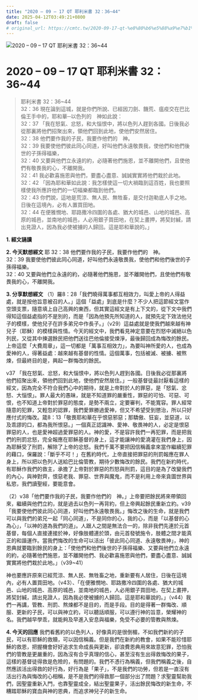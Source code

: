 ```yaml
---
title: "2020 – 09 – 17 QT 耶利米書 32：36~44"
date: 2025-04-12T03:49:21+0800
draft: false
# original_url: https://cmtc.tw/2020-09-17-qt-%e8%80%b6%e5%88%a9%e7%b1%b3%e6%9b%b8-32%ef%bc%9a3644
---
```


![2020 – 09 – 17 QT 耶利米書 32：36\~44](/images/qt.jpg   "2020 – 09 – 17 QT 耶利米書 32：36\~44")

# 2020 – 09 – 17 QT 耶利米書 32：36\~44

> 耶利米書 32：36\~44  
> 32：36 現在論到這城，就是你們所說、已經因刀劍、饑荒、瘟疫交在巴比倫王手中的，耶和華─以色列的　神如此說：  
> 32：37 「我在怒氣、忿怒，和大惱恨中，將以色列人趕到各國。日後我必從那裏將他們招聚出來，領他們回到此地，使他們安然居住。  
> 32：38 他們要作我的子民，我要作他們的　神。  
> 32：39 我要使他們彼此同心同道，好叫他們永遠敬畏我，使他們和他們後世的子孫得福樂，  
> 32：40 又要與他們立永遠的約，必隨著他們施恩，並不離開他們，且使他們有敬畏我的心，不離開我。  
> 32：41 我必歡喜施恩與他們，要盡心盡意、誠誠實實將他們栽於此地。  
> 32：42 「因為耶和華如此說：我怎樣使這一切大禍臨到這百姓，我也要照樣使我所應許他們的一切福樂都臨到他們。  
> 32：43 你們說，這地是荒涼、無人民、無牲畜，是交付迦勒底人手之地。日後在這境內，必有人置買田地。  
> 32：44 在便雅憫地、耶路撒冷四圍的各處、猶大的城邑、山地的城邑、高原的城邑，並南地的城邑，人必用銀子買田地，在契上畫押，將契封緘，請出見證人，因為我必使被擄的人歸回。這是耶和華說的。」

**1. 經文誦讀**

**2.  今天默想經文**
耶 32：38 他們要作我的子民，我要作他們的　神。  
32：39 我要使他們彼此同心同道，好叫他們永遠敬畏我，使他們和他們後世的子孫得福樂。  
32：40 又要與他們立永遠的約，必隨著他們施恩，並不離開他們，且使他們有敬畏我的心，不離開我。

**3. 分享默想經文**
（1）羅8：28「我們曉得萬事都互相效力，叫愛上帝的人得益處，就是按他旨意被召的人。」這個「益處」到底是什麼？不少人把這節經文當作空頭支票，隨意填上自己高興的東西，但其實這經文是有上下文的，從下文中我們得知這個益處指的不是別的，而是「因為他預先所知道的人，就預先定下效法他兒子的模樣，使他兒子在許多弟兄中作長子。」（v29）這益處就是使我們越來越有神兒子（耶穌）的模樣與性情。今天的經文中，我們看見神定意要在烈怒中滅絕以色列民，又從其中揀選餘民把他們送往巴他倫接受煉淨，最後歸回成為悔改的餘民。上帝這麼「大費周章」，這一切都是「萬事互相效力」，為要叫神所愛的人，也成為愛神的人，得著益處：越來越有基督的性情。這個萬事，包括被滅、被擄、被熬煉，但最終目的是，興起一群悔改的餘民。

v37 「我在怒氣、忿怒，和大惱恨中，將以色列人趕到各國。日後我必從那裏將他們招聚出來，領他們回到此地，使他們安然居住。」一般基督徒最討厭看這樣的經文，因為完全不符合我們心中的期待，就是上帝對於人的罪惡，是「怒氣、忿怒、大惱恨」。罪人最大的愚昧，就是不知道罪的嚴重性，罪惡的可怕、可惡、可恨，也不知道上帝對於罪惡的態度，是勢不兩立，定要審判，不能寬容。罪人經常隨意的犯罪，又輕忽的認罪，我們愛罪勝過愛神，但又不希望受到懲治，所以只好應付式的悔改。箴8：13「敬畏耶和華在乎恨惡邪惡；那驕傲、狂妄，並惡道，以及乖謬的口，都為我所恨惡。」一個真正認識神、愛神、敬畏神的人，必定是恨惡罪惡的人，也是愛神超過愛罪惡的人。神的愛，不是容許我們一再犯罪，而是把我們的刑罰忿怒，完全報應在耶穌基督的身上，這才能讓神的愛澆灌在我們身上，因為耶穌受了刑罰，解除了上帝的忿怒。我們千萬不要把因信稱義拿來當作繼續犯罪的藉口，保羅說：「斷乎不可！」在舊約時代，上帝直接把罪惡的刑罰報應在罪人身上，所以把以色列人送給巴比倫管教，期待少數悔改的餘民。我們在新約時代，有耶穌作我們的救主，承擔了上帝對於罪惡的烈怒與刑罰，這目的是為了改變我們的內心，與神對齊，恨惡老我、罪惡、世界與魔鬼，而不是利用上帝來貪圖世界與私慾，我們讀聖經，要能意會。

（2）v38「他們要作我的子民，我要作他們的　神。」上帝要把餘民將來帶領回來，繼續與他們立約，就是過去以色列一再背約，但上帝興起餘民重新立約。v39「我要使他們彼此同心同道，好叫他們永遠敬畏我。」悔改之後的生命，就是我們可以與我們的弟兄一起「同心同道」，不是同你的心，我的心，而是「以基督的心為心」，「以神的道為我們的道」。人跟人之間是無法合一的，除非我們先連於元首基督，每個人直接連接於神，好像肢體連於頭，由元首發號施令，肢體之間才能真正的和諧運作。當我們悔改的生命可以活出「彼此同心同道、永遠敬畏神」，神的恩典就要臨到餘民的身上：「使他們和他們後世的子孫得福樂、又要與他們立永遠的約，必隨著他們施恩，並不離開他們、我必歡喜施恩與他們，要盡心盡意、誠誠實實將他們栽於此地。」（v39\~41）

神也要應許原來已經荒涼、無人民、無牲畜之地，重新要有人居住，日後在這境內，必有人置買田地。（v43）、「在便雅憫地、耶路撒冷四圍的各處、猶大的城邑、山地的城邑、高原的城邑，並南地的城邑，人必用銀子買田地，在契上畫押，將契封緘，請出見證人，因為我必使被擄的人歸回。這是耶和華說的。」（v44）我們一再講，管教、刑罰、熬煉都不是目的，而是手段。目的是得著一群悔改、順服、更新的子民，可以與神立約，可以聽話順服，可以遵行神的旨意，榮耀神的名。我們越早學乖，就能夠及早進入安息與福樂，免受不必要的管教與熬煉。

**4. 今天的回應**
我們看舊約的以色列人，好像真的是很倒楣，不如我們新約的子民，可以有耶穌的救贖，可以因信稱義。但是我們在新約的教會，如果不能珍惜耶穌的救恩，把握機會好好追求生命成長與更新，卻浪費恩典用來故意犯罪，恐怕我們的管教是更嚴重的，因為沒有合乎真理的信心，甚至沒有生出得救悔改的果子，這樣的基督徒得救是危險的，有問題的。我們不憑行為稱義，但我們稱義之後，自然應該活出得救的好行為，好行為是「果子」，不是我們的功勞，但若是一直沒有活出行為與悔改的心相稱，是不是我們的得救那一個部分出了問題？求聖靈幫助我們，因聖靈重新入門，也靠聖靈成全，結出聖靈果子，活出餘民悔改的新生命，不糟踏耶穌的寶血與神的恩典，而追求神兒子的新生命。
